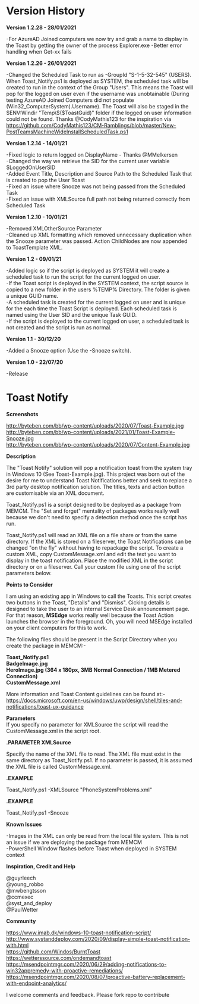 # Version History  

**Version 1.2.28 - 28/01/2021**    

-For AzureAD Joined computers we now try and grab a name to display in the Toast by getting the owner of the process Explorer.exe
-Better error handling when Get-xx fails  

**Version 1.2.26 - 26/01/2021**    

-Changed the Scheduled Task to run as -GroupId "S-1-5-32-545" (USERS). 
When Toast_Notify.ps1 is deployed as SYSTEM, the scheduled task will be created to run in the context of the Group "Users".
This means the Toast will pop for the logged on user even if the username was unobtainable (During testing AzureAD Joined Computers did not populate (Win32_ComputerSystem).Username).
The Toast will also be staged in the $ENV:Windir "Temp\$($ToastGuid)" folder if the logged on user information could not be found.
Thanks @CodyMathis123 for the inspiration via https://github.com/CodyMathis123/CM-Ramblings/blob/master/New-PostTeamsMachineWideInstallScheduledTask.ps1  

**Version 1.2.14 - 14/01/21**    

-Fixed logic to return logged on DisplayName - Thanks @MMelkersen  
-Changed the way we retrieve the SID for the current user variable $LoggedOnUserSID  
-Added Event Title, Description and Source Path to the Scheduled Task that is created to pop the User Toast  
-Fixed an issue where Snooze was not being passed from the Scheduled Task  
-Fixed an issue with XMLSource full path not being returned correctly from Scheduled Task  

**Version 1.2.10 - 10/01/21**    

-Removed XMLOtherSource Parameter  
-Cleaned up XML formatting which removed unnecessary duplication when the Snooze parameter was passed. Action ChildNodes are now appended to ToastTemplate XML.

**Version 1.2 - 09/01/21**  

-Added logic so if the script is deployed as SYSTEM it will create a scheduled task to run the script for the current logged on user.  
-If the Toast script is deployed in the SYSTEM context, the script source is copied to a new folder in the users %TEMP% Directory. The folder is given a unique GUID name.  
-A scheduled task is created for the current logged on user and is unique for the each time the Toast Script is deployed. Each scheduled task is named using the User SID and the unique Task GUID.  
-If the script is deployed to the current logged on user, a scheduled task is not created and the script is run as normal.  

**Version 1.1 - 30/12/20**  

-Added a Snooze option (Use the -Snooze switch).  

**Version 1.0 - 22/07/20**  

-Release
    
# Toast Notify 

**Screenshots**  
  
 http://byteben.com/bb/wp-content/uploads/2020/07/Toast-Example.jpg  
 http://byteben.com/bb/wp-content/uploads/2021/01/Toast-Example-Snooze.jpg  
 http://byteben.com/bb/wp-content/uploads/2020/07/Content-Example.jpg  
   
**Description**  
  
The "Toast Notify" solution will pop a notification toast from the system tray in Windows 10 (See Toast-Example.jpg). This project was born out of the desire for me to understand Toast Notifications better and seek to replace a 3rd party desktop notification solution. The titles, texts and action button are customisable via an XML document.  
  
Toast_Notify.ps1 is a script designed to be deployed as a package from MEMCM. The "Set and forget" mentality of packages works really well because we don't need to specify a detection method once the script has run.  
  
Toast_Notify.ps1 will read an XML file on a file share or from the same directory. If the XML is stored on a fileserver, the Toast Notifications can be changed "on the fly" without having to repackage the script. 
To create a custom XML, copy CustomMessage.xml and edit the text you want to display in the toast notification. Place the modified XML in the script directory or on a fileserver. Call your custom file using one of the script parameters below.  
  
**Points to Consider**  
  
I am using an existing app in Windows to call the Toasts. This script creates two buttons in the Toast, "Details" and "Dismiss". Cicking details is designed to take the user to an internal Service Desk announcement page. For that reason, **MSEdge** works really well because the Toast Action launches the browser in the foreground. Oh, you will need MSEdge installed on your client computers for this to work.  

The following files should be present in the Script Directory when you create the package in MEMCM:-   
  
**Toast_Notify.ps1  
BadgeImage.jpg  
HeroImage.jpg (364 x 180px, 3MB Normal Connection / 1MB Metered Connection)  
CustomMessage.xml**  
  
More information and Toast Content guidelines can be found at:-    
https://docs.microsoft.com/en-us/windows/uwp/design/shell/tiles-and-notifications/toast-ux-guidance  
  
**Parameters**  
If you specify no parameter for XMLSource the script will read the CustomMessage.xml in the script root.  
  
**.PARAMETER XMLSource**    
  
Specify the name of the XML file to read. The XML file must exist in the same directory as Toast_Notify.ps1. If no parameter is passed, it is assumed the XML file is called CustomMessage.xml.
  
**.EXAMPLE**  
  
Toast_Notify.ps1 -XMLSource "PhoneSystemProblems.xml"
  
**.EXAMPLE**  
  
Toast_Notify.ps1 -Snooze
  
**Known Issues** 
  
-Images in the XML can only be read from the local file system. This is not an issue if we are deploying the package from MEMCM  
-PowerShell Window flashes before Toast when deployed in SYSTEM context  
  
**Inspiration, Credit and Help**  
  
  @guyrleech  
  @young_robbo  
  @mwbengtsson  
  @ccmexec  
  @syst_and_deploy  
  @PaulWetter  
  
**Community**  
  
https://www.imab.dk/windows-10-toast-notification-script/  
http://www.systanddeploy.com/2020/09/display-simple-toast-notification-with.html  
https://github.com/Windos/BurntToast  
https://wetterssource.com/ondemandtoast  
https://msendpointmgr.com/2020/06/29/adding-notifications-to-win32appremedy-with-proactive-remediations/  
https://msendpointmgr.com/2020/08/07/proactive-battery-replacement-with-endpoint-analytics/  
  
I welcome comments and feedback. Please fork repo to contribute
  
